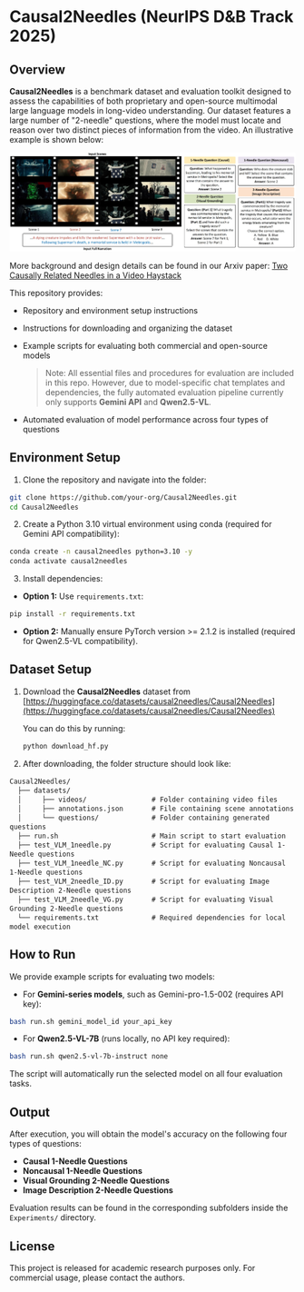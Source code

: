 # Causal2Needles (NeurIPS D&B Track 2025)

## Overview

**Causal2Needles** is a benchmark dataset and evaluation toolkit designed to assess the capabilities of both proprietary and open-source multimodal large language models in long-video understanding. Our dataset features a large number of "2-needle" questions, where the model must locate and reason over two distinct pieces of information from the video. An illustrative example is shown below:

![Figure 1: The evaluation framework of CAUSAL2NEEDLES.](./assets/Figure1.jpg)

More background and design details can be found in our Arxiv paper: [Two Causally Related Needles in a Video Haystack](https://arxiv.org/abs/2505.19853)

This repository provides:

* Repository and environment setup instructions
* Instructions for downloading and organizing the dataset
* Example scripts for evaluating both commercial and open-source models

  > Note: All essential files and procedures for evaluation are included in this repo. However, due to model-specific chat templates and dependencies, the fully automated evaluation pipeline currently only supports **Gemini API** and **Qwen2.5-VL**. 
* Automated evaluation of model performance across four types of questions

## Environment Setup

1. Clone the repository and navigate into the folder:

```bash
git clone https://github.com/your-org/Causal2Needles.git
cd Causal2Needles
```

2. Create a Python 3.10 virtual environment using conda (required for Gemini API compatibility):

```bash
conda create -n causal2needles python=3.10 -y
conda activate causal2needles
```

3. Install dependencies:

* **Option 1:** Use `requirements.txt`:

```bash
pip install -r requirements.txt
```

* **Option 2:** Manually ensure PyTorch version >= 2.1.2 is installed (required for Qwen2.5-VL compatibility).

## Dataset Setup

1. Download the **Causal2Needles** dataset from [https://huggingface.co/datasets/causal2needles/Causal2Needles](https://huggingface.co/datasets/causal2needles/Causal2Needles)

   You can do this by running:

   ```bash
   python download_hf.py
   ```

2. After downloading, the folder structure should look like:

```
Causal2Needles/
  ├── datasets/
  │     ├── videos/                # Folder containing video files
  │     ├── annotations.json       # File containing scene annotations
  │     └── questions/             # Folder containing generated questions
  ├── run.sh                       # Main script to start evaluation
  ├── test_VLM_1needle.py          # Script for evaluating Causal 1-Needle questions
  ├── test_VLM_1needle_NC.py       # Script for evaluating Noncausal 1-Needle questions
  ├── test_VLM_2needle_ID.py       # Script for evaluating Image Description 2-Needle questions   
  ├── test_VLM_2needle_VG.py       # Script for evaluating Visual Grounding 2-Needle questions
  └── requirements.txt             # Required dependencies for local model execution
```

## How to Run

We provide example scripts for evaluating two models:

* For **Gemini-series models**, such as Gemini-pro-1.5-002 (requires API key):

```bash
bash run.sh gemini_model_id your_api_key
```

* For **Qwen2.5-VL-7B** (runs locally, no API key required):

```bash
bash run.sh qwen2.5-vl-7b-instruct none
```

The script will automatically run the selected model on all four evaluation tasks.

## Output

After execution, you will obtain the model's accuracy on the following four types of questions:

* **Causal 1-Needle Questions**
* **Noncausal 1-Needle Questions**
* **Visual Grounding 2-Needle Questions**
* **Image Description 2-Needle Questions**

Evaluation results can be found in the corresponding subfolders inside the `Experiments/` directory.

## License

This project is released for academic research purposes only. For commercial usage, please contact the authors.
